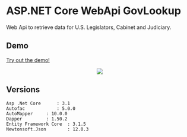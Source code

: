 # ASP.NET Core WebApi GovLookup 

Web Api to retrieve data for U.S. Legislators, Cabinet and Judiciary.
 

## Demo
<a href="https://govlookupwebapi.mobdemo.org/swagger/index.html" rel="nofollow">Try out the demo!</a>
<p align="center">    
    <img src="http://www.govlookup.mobdemo.org//images//screencapture-govlookupwebapi-mobdemo-org.png" />   
 </p>


## Versions
 ```
 Asp .Net Core		: 3.1
 Autofac			: 5.0.0 
 AutoMapper		: 10.0.0
 Dapper			: 1.50.2
 Entity Framework Core	: 3.1.5
 Newtonsoft.Json		: 12.0.3
 ```